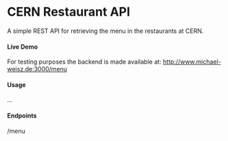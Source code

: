 # CERN Restaurant API
A simple REST API for retrieving the menu in the restaurants at CERN. 

#### Live Demo
For testing purposes the backend is made available at: http://www.michael-weisz.de:3000/menu 

#### Usage
...

#### Endpoints
/menu
